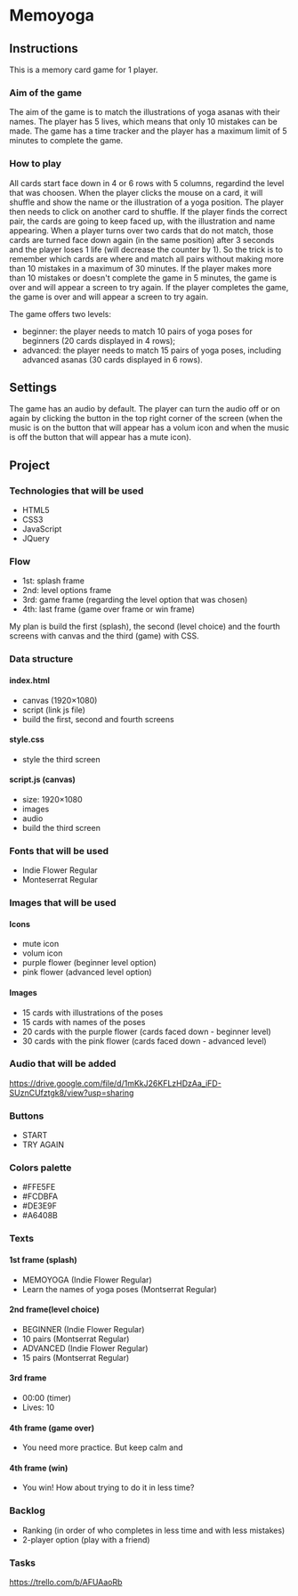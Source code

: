 # Memoyoga

## Instructions
This is a memory card game for 1 player.

### Aim of the game
The aim of the game is to match the illustrations of yoga asanas with their names. 
The player has 5 lives, which means that only 10 mistakes can be made. 
The game has a time tracker and the player has a maximum limit of 5 minutes to complete the game.

### How to play
All cards start face down in 4 or 6 rows with 5 columns, regardind the level that was choosen. When the player clicks the mouse on a card, it will shuffle and show the name or the illustration of a yoga position.
The player then needs to click on another card to shuffle. If the player finds the correct pair, the cards are going to keep faced up, with the illustration and name appearing.
When a player turns over two cards that do not match, those cards are turned face down again (in the same position) after 3 seconds and the player loses 1 life (will decrease the counter by 1).
So the trick is to remember which cards are where and match all pairs without making more than 10 mistakes in a maximum of 30 minutes.
If the player makes more than 10 mistakes or doesn't complete the game in 5 minutes, the game is over and will appear a screen to try again. 
If the player completes the game, the game is over and will appear a screen to try again. 

The game offers two levels: 
- beginner: the player needs to match 10 pairs of yoga poses for beginners (20 cards displayed in 4 rows);
- advanced: the player needs to match 15 pairs of yoga poses, including advanced asanas (30 cards displayed in 6 rows).

## Settings
The game has an audio by default. The player can turn the audio off or on again by clicking the button in the top right corner of the screen (when the music is on the button that will appear has a volum icon and when the music is off the button that will appear has a mute icon).

## Project

### Technologies that will be used
- HTML5
- CSS3
- JavaScript
- JQuery

### Flow
- 1st: splash frame
- 2nd: level options frame
- 3rd: game frame (regarding the level option that was chosen)
- 4th: last frame (game over frame or win frame)

My plan is build the first (splash), the second (level choice) and the fourth screens with canvas and the third (game) with CSS.

### Data structure

#### index.html
- canvas (1920×1080)
- script (link js file)
- build the first, second and fourth screens

#### style.css
- style the third screen

#### script.js (canvas)
- size: 1920×1080
- images 
- audio
- build the third screen

### Fonts that will be used
- Indie Flower Regular
- Monteserrat Regular

### Images that will be used

#### Icons
- mute icon
- volum icon
- purple flower (beginner level option)
- pink flower (advanced level option)

#### Images
- 15 cards with illustrations of the poses
- 15 cards with names of the poses
- 20 cards with the purple flower (cards faced down - beginner level)
- 30 cards with the pink flower (cards faced down - advanced level)

### Audio that will be added

https://drive.google.com/file/d/1mKkJ26KFLzHDzAa_iFD-SUznCUfztgk8/view?usp=sharing

### Buttons 
- START
- TRY AGAIN

### Colors palette
- #FFE5FE
- #FCDBFA
- #DE3E9F
- #A6408B

### Texts

#### 1st frame (splash)
- MEMOYOGA (Indie Flower Regular)
- Learn the names of yoga poses (Montserrat Regular)

#### 2nd frame(level choice)
- BEGINNER (Indie Flower Regular)
- 10 pairs (Montserrat Regular)
- ADVANCED (Indie Flower Regular)
- 15 pairs (Montserrat Regular)

#### 3rd frame
- 00:00 (timer)
- Lives: 10 

#### 4th frame (game over)
- You need more practice. But keep calm and

#### 4th frame (win)
- You win! How about trying to do it in less time?

### Backlog

- Ranking (in order of who completes in less time and with less mistakes)
- 2-player option (play with a friend)


### Tasks

https://trello.com/b/AFUAaoRb
